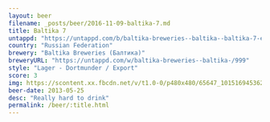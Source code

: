 ```yaml
---
layout: beer
filename: _posts/beer/2016-11-09-baltika-7.md
title: Baltika 7
untappd: "https://untappd.com/b/baltika-breweries--baltika--baltika-7-export/7097"
country: "Russian Federation"
brewery: "Baltika Breweries (Балтика)"
breweryURL: "https://untappd.com/w/baltika-breweries--baltika-/999"
style: "Lager - Dortmunder / Export"
score: 3
img: https://scontent.xx.fbcdn.net/v/t1.0-0/p480x480/65647_10151694536248745_526286442_n.jpg?oh=cd428dd17a1eb01e5bf1847cb94e43d3&oe=5947BCAD
beer-date: 2013-05-25
desc: "Really hard to drink"
permalink: /beer/:title.html
---
```

